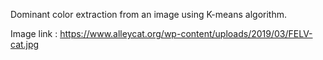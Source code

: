Dominant color extraction from an image using K-means algorithm.


Image link : https://www.alleycat.org/wp-content/uploads/2019/03/FELV-cat.jpg
